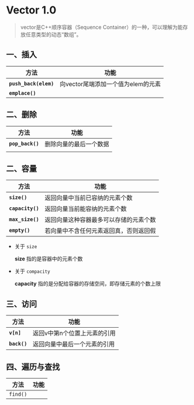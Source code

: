 # Vector 1.0

> vector是C++顺序容器（Sequence Container）的一种，可以理解为能存放任意类型的动态“数组”。



## 一、插入

| 方法                  | 功能                               |
| --------------------- | ---------------------------------- |
| **`push_back(elem)`** | 向vector尾端添加一个值为elem的元素 |
| **`emplace()`**       |                                    |



## 二、删除

| 方法             | 功能                   |
| ---------------- | ---------------------- |
| **`pop_back()`** | 删除向量的最后一个数据 |
|                  |                        |



## 二、容量

| 方法             | 功能                                   |
| ---------------- | -------------------------------------- |
| **`size()`**     | 返回向量中当前已容纳的元素个数         |
| **`capacity()`** | 返回向量当前能容纳的元素个数           |
| **`max_size()`** | 返回向量这种容器最多可以存储的元素个数 |
| **`empty()`**    | 若向量中不含任何元素返回真，否则返回假 |

* 关于 `size`

    **size** 指的是容器中的元素个数

* 关于 `compacity`

    **capacity** 指的是分配给容器的存储空间，即存储元素的个数上限

    

## 三、访问

| 方法         | 功能                         |
| ------------ | ---------------------------- |
| **`v[n]`**   | 返回v中第n个位置上元素的引用 |
| **`back()`** | 返回向量中最后一个元素的引用 |



## 四、遍历与查找

| 方法     | 功能 |
| -------- | ---- |
| `find()` |      |

